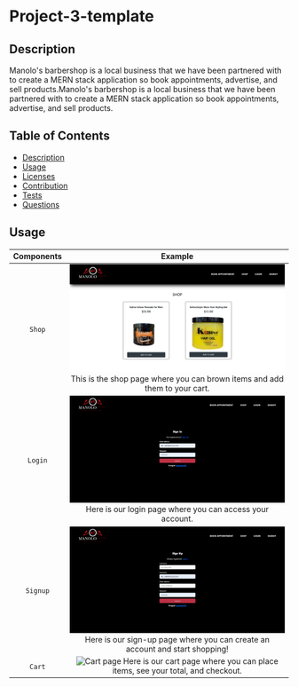 # Project-3-template


## Description
Manolo's barbershop is a local business that we have been partnered with to create a MERN stack application so book appointments, advertise, and sell products.Manolo's barbershop is a local business that we have been partnered with to create a MERN stack application so book appointments, advertise, and sell products.

## Table of Contents
* [Description](#description)
* [Usage](#usage)
* [Licenses](#licenses)
* [Contribution](#contribution)
* [Tests](#tests)
* [Questions](#questions)

## Usage
| Components | Example |
 |:-------: |:------: |
 |`Shop`|  ![shop page](client/src/assets/images/manolos%20shop.png) This is the shop page where you can brown items and add them to your cart. |
 |`Login`|   ![login page](client/src/assets/images/manolos%20login.png) Here is our login page where you can access your account.   |
 |`Signup`| ![Signup page](client/src/assets/images/manolos%20signup.png) Here is our sign-up page where you can create an account and start shopping!|
|`Cart`| ![Cart page](client/src/assets/images) Here is our cart page where you can place items, see your total, and checkout. |

